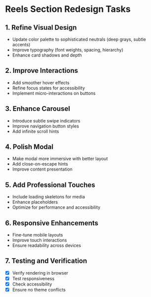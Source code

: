 # Reels Section Redesign Tasks

## 1. Refine Visual Design
- Update color palette to sophisticated neutrals (deep grays, subtle accents)
- Improve typography (font weights, spacing, hierarchy)
- Enhance card shadows and depth

## 2. Improve Interactions
- Add smoother hover effects
- Refine focus states for accessibility
- Implement micro-interactions on buttons

## 3. Enhance Carousel
- Introduce subtle swipe indicators
- Improve navigation button styles
- Add infinite scroll hints

## 4. Polish Modal
- Make modal more immersive with better layout
- Add close-on-escape hints
- Improve content presentation

## 5. Add Professional Touches
- Include loading skeletons for media
- Enhance placeholders
- Optimize for performance and accessibility

## 6. Responsive Enhancements
- Fine-tune mobile layouts
- Improve touch interactions
- Ensure readability across devices

## 7. Testing and Verification
- [x] Verify rendering in browser
- [x] Test responsiveness
- [x] Check accessibility
- [x] Ensure no theme conflicts
